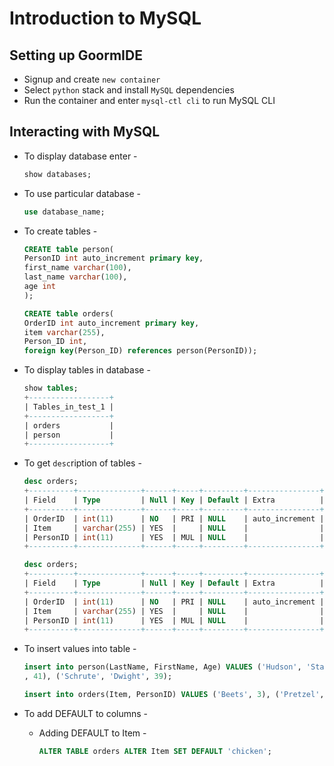 # Introduction to MySQL

## Setting up GoormIDE
* Signup and create `new container`
* Select `python` stack and install `MySQL` dependencies
* Run the container and enter `mysql-ctl cli` to run MySQL CLI

## Interacting with MySQL
* To display database enter -

    ```sql
    show databases;
    ```
* To use particular database -
    ```sql
    use database_name;
    ```
* To create tables -
    ```sql
    CREATE table person(
    PersonID int auto_increment primary key,
    first_name varchar(100),
    last_name varchar(100),
    age int
    );
    ```
    ```sql
    CREATE table orders(
    OrderID int auto_increment primary key,
    item varchar(255),
    Person_ID int,
    foreign key(Person_ID) references person(PersonID));
    ```
* To display tables in database -
    ```sql
    show tables;
    +------------------+
    | Tables_in_test_1 |
    +------------------+
    | orders           |
    | person           |
    +------------------+
    ```
* To get `desc`ription of tables - 
    ```sql
    desc orders;
    +----------+--------------+------+-----+---------+----------------+
    | Field    | Type         | Null | Key | Default | Extra          |
    +----------+--------------+------+-----+---------+----------------+
    | OrderID  | int(11)      | NO   | PRI | NULL    | auto_increment |
    | Item     | varchar(255) | YES  |     | NULL    |                |
    | PersonID | int(11)      | YES  | MUL | NULL    |                |
    +----------+--------------+------+-----+---------+----------------+
    ```

    ```sql
    desc orders;
    +----------+--------------+------+-----+---------+----------------+
    | Field    | Type         | Null | Key | Default | Extra          |
    +----------+--------------+------+-----+---------+----------------+
    | OrderID  | int(11)      | NO   | PRI | NULL    | auto_increment |
    | Item     | varchar(255) | YES  |     | NULL    |                |
    | PersonID | int(11)      | YES  | MUL | NULL    |                |
    +----------+--------------+------+-----+---------+----------------+
    ```

* To insert values into table -
    ```sql
    insert into person(LastName, FirstName, Age) VALUES ('Hudson', 'Stanley', 45), ('Scott', 'Michael'
    , 41), ('Schrute', 'Dwight', 39);
    ```

    ```sql
    insert into orders(Item, PersonID) VALUES ('Beets', 3), ('Pretzel', 1), ('Magic Kit', 2);
    ```

* To add DEFAULT to columns -
    * Adding DEFAULT to Item -
        ```sql
        ALTER TABLE orders ALTER Item SET DEFAULT 'chicken';
        ```



